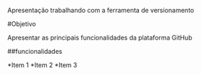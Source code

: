 Apresentação
trabalhando com a ferramenta de versionamento

#Objetivo

Apresentar as principais funcionalidades da plataforma GitHub

##funcionalidades

*Item 1 
*Item 2
*Item 3 
